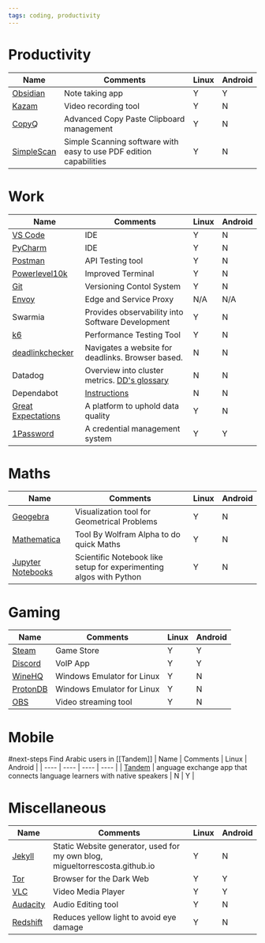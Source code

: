 ```yaml
---
tags: coding, productivity
---
```


# Productivity
| Name | Comments | Linux | Android |
| ---- | ---- | ---- | ---- |
| [Obsidian](https://obsidian.md/) | Note taking app | Y | Y |
| [Kazam](https://github.com/henrywoo/kazam) | Video recording tool | Y | N |
| [CopyQ](https://github.com/hluk/CopyQ) | Advanced Copy Paste Clipboard management | Y | N |
| [SimpleScan](https://manpages.ubuntu.com/manpages/bionic/man1/simple-scan.1.html) | Simple Scanning software with easy to use PDF edition capabilities | Y | N |

# Work
| Name | Comments | Linux | Android |
| ---- | ---- | ---- | ---- |
| [VS Code](https://code.visualstudio.com/) | IDE | Y | N |
| [PyCharm](https://www.jetbrains.com/pycharm/) | IDE | Y | N |
| [Postman](https://www.postman.com/) | API Testing tool | Y | N |
| [Powerlevel10k](https://github.com/romkatv/powerlevel10k) | Improved Terminal | Y | N |
| [Git](https://git-scm.com/) | Versioning Contol System | Y | N |
| [Envoy](https://www.envoyproxy.io/) | Edge and Service Proxy | N/A | N/A |
| Swarmia | Provides observability into Software Development | Y | N |
| [k6](https://k6.io) | Performance Testing Tool | Y | N |
| [deadlinkchecker](https://deadlinkchecker.com) | Navigates a website for deadlinks. Browser based. | N | N |
| Datadog | Overview into cluster metrics. [DD's glossary](https://docs.datadoghq.com/tracing/glossary/) | N | N |
| Dependabot | [Instructions](https://github.com/dependabot/dependabot-core#how-to-run-dependabot) | N | N |
| [Great Expectations](https://greatexpectations.io/) | A platform to uphold data quality | Y | N |
| [1Password](https://1password.com/) | A credential management system | Y | Y |

# Maths
| Name | Comments | Linux | Android |
| ---- | ---- | ---- | ---- |
| [Geogebra](https://www.geogebra.org) | Visualization tool for Geometrical Problems | Y | N |
| [Mathematica](https://www.wolfram.com/mathematica/) | Tool By Wolfram Alpha to do quick Maths | Y | N |
| [Jupyter Notebooks](https://jupyter.org/) | Scientific Notebook like setup for experimenting algos with Python | Y | N |


# Gaming
| Name | Comments | Linux | Android |
| ---- | ---- | ---- | ---- |
| [Steam](https://store.steampowered.com) | Game Store | Y | Y |
| [Discord](https://discord.com/) | VoIP App | Y | Y |
| [WineHQ](https://www.winehq.org/) | Windows Emulator for Linux | Y | N |
| [ProtonDB](https://www.protondb.com/) | Windows Emulator for Linux | Y | N |
| [OBS](https://obsproject.com/) | Video streaming tool | Y | N |

# Mobile
#next-steps Find Arabic users in [[Tandem]]
| Name | Comments | Linux | Android |
| ---- | ---- | ---- | ---- |
| [Tandem](https://www.tandem.net/) | anguage exchange app that connects language learners with native speakers | N | Y |

# Miscellaneous
| Name | Comments | Linux | Android |
| ---- | ---- | ---- | ---- |
| [Jekyll](https://jekyllrb.com/) | Static Website generator, used for my own blog, migueltorrescosta.github.io | Y | N |
| [Tor](https://www.torproject.org) | Browser for the Dark Web | Y | Y |
| [VLC](https://www.videolan.org/) | Video Media Player | Y | Y |
| [Audacity](https://www.audacityteam.org/) | Audio Editing tool | Y | N |
| [Redshift](http://jonls.dk/redshift/) | Reduces yellow light to avoid eye damage | Y | N |


